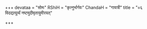 +++
devataa = "सोमः"
RShiH = "कृत्नुर्भार्गवः"
ChandaH = "गायत्री"
title = "०६ विदद्यत्पूर्व्यं नष्टमुदीमृतायुमीरयत्"

+++
